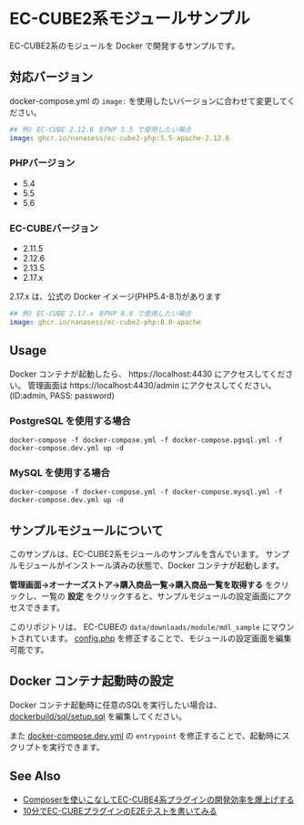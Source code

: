 # EC-CUBE2系モジュールサンプル

EC-CUBE2系のモジュールを Docker で開発するサンプルです。

## 対応バージョン

docker-compose.yml の `image:` を使用したいバージョンに合わせて変更してください。

```yaml
## 例) EC-CUBE 2.12.6 をPHP 5.5 で使用したい場合
image: ghcr.io/nanasess/ec-cube2-php:5.5-apache-2.12.6
```

### PHPバージョン

- 5.4
- 5.5
- 5.6

### EC-CUBEバージョン

- 2.11.5
- 2.12.6
- 2.13.5
- 2.17.x

2.17.x は、公式の Docker イメージ(PHP5.4-8.1)があります

```yaml
## 例) EC-CUBE 2.17.x をPHP 8.0 で使用したい場合
image: ghcr.io/nanasess/ec-cube2-php:8.0-apache
```

## Usage

Docker コンテナが起動したら、 https://localhost:4430 にアクセスしてください。
管理画面は https://localhost:4430/admin にアクセスしてください。
(ID:admin, PASS: password)

### PostgreSQL を使用する場合

```
docker-compose -f docker-compose.yml -f docker-compose.pgsql.yml -f docker-compose.dev.yml up -d
```

### MySQL を使用する場合

```
docker-compose -f docker-compose.yml -f docker-compose.mysql.yml -f docker-compose.dev.yml up -d
```

## サンプルモジュールについて

このサンプルは、EC-CUBE2系モジュールのサンプルを含んでいます。
サンプルモジュールがインストール済みの状態で、Docker コンテナが起動します。

**管理画面→オーナーズストア→購入商品一覧→購入商品一覧を取得する** をクリックし、一覧の **設定** をクリックすると、サンプルモジュールの設定画面にアクセスできます。

このリポジトリは、 EC-CUBEの `data/downloads/module/mdl_sample` にマウントされています。
[config.php](./config.php) を修正することで、モジュールの設定画面を編集可能です。

## Docker コンテナ起動時の設定

Docker コンテナ起動時に任意のSQLを実行したい場合は、 [dockerbuild/sql/setup.sql](./dockerbuild/sql/setup.sql) を編集してください。

また [docker-compose.dev.yml](./docker-compose.dev.yml) の `entrypoint` を修正することで、起動時にスクリプトを実行できます。

## See Also

- [Composerを使いこなしてEC-CUBE4系プラグインの開発効率を爆上げする](https://zenn.dev/nanasess/articles/ec-cube4-plugin-development)
- [10分でEC-CUBEプラグインのE2Eテストを書いてみる](https://zenn.dev/nanasess/articles/ec-cube-plugin-e2etesting-in-10mins)
